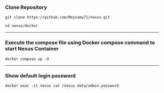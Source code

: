 ### Clone Repository

`git clone https://github.com/Meysamy71/nexus.git`

`cd nexus/docker`


---

### Execute the compose file using Docker compose command to start Nexus Container


`docker compose up -d`

---

### Show default login password


`docker exec -it nexus cat /nexus-data/admin.password`

